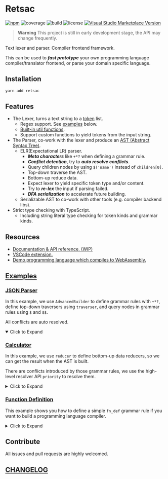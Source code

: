 # Retsac

[![npm](https://img.shields.io/npm/v/retsac?style=flat-square)](https://www.npmjs.com/package/retsac)
![coverage](https://img.shields.io/codecov/c/github/DiscreteTom/retsac?style=flat-square)
![build](https://img.shields.io/github/actions/workflow/status/DiscreteTom/retsac/publish.yml?style=flat-square)
![license](https://img.shields.io/github/license/DiscreteTom/retsac?style=flat-square)
[![Visual Studio Marketplace Version](https://img.shields.io/visual-studio-marketplace/v/DiscreteTom.vscode-retsac?label=VSCode%20extension&style=flat-square)](https://marketplace.visualstudio.com/items?itemName=DiscreteTom.vscode-retsac)

> **Warning**
> This project is still in early development stage, the API may change frequently.

Text lexer and parser. Compiler frontend framework.

This can be used to **_fast prototype_** your own programming language compiler/translator frontend, or parse your domain specific language.

## Installation

```bash
yarn add retsac
```

## Features

- The Lexer, turns a text string to a [token](https://github.com/DiscreteTom/retsac/blob/main/src/lexer/model.ts) list.
  - Regex support. See [examples](https://github.com/DiscreteTom/retsac#examples) below.
  - [Built-in util functions](https://github.com/DiscreteTom/retsac/blob/main/src/lexer/utils).
  - Support custom functions to yield tokens from the input string.
- The Parser, co-work with the lexer and produce an [AST (Abstract Syntax Tree)](https://github.com/DiscreteTom/retsac/blob/main/src/parser/ast.ts).
  - ELR(Expectational LR) parser.
    - **_Meta characters_** like `+*?` when defining a grammar rule.
    - **_Conflict detection_**, try to **_auto resolve conflicts_**.
    - Query children nodes by using `$('name')` instead of `children[0]`.
    - Top-down traverse the AST.
    - Bottom-up reduce data.
    - Expect lexer to yield specific token type and/or content.
    - Try to **_re-lex_** the input if parsing failed.
    - **_DFA serialization_** to accelerate future building.
  - Serializable AST to co-work with other tools (e.g. compiler backend libs).
- Strict type checking with TypeScript.
  - Including string literal type checking for token kinds and grammar kinds.

## Resources

- [Documentation & API reference. (WIP)](https://discretetom.github.io/retsac/)
- [VSCode extension.](https://github.com/DiscreteTom/vscode-retsac)
- [Demo programming language which compiles to WebAssembly.](https://github.com/DiscreteTom/dt0)

## [Examples](https://github.com/DiscreteTom/retsac/tree/main/examples)

### [JSON Parser](https://github.com/DiscreteTom/retsac/blob/main/examples/parser/json/json.ts)

In this example, we use `AdvancedBuilder` to define grammar rules with `+*?`, define top-down traversers using `traverser`, and query nodes in grammar rules using `$` and `$$`.

All conflicts are auto resolved.

<details open>
<summary>Click to Expand</summary>
<include path="./examples/parser/json/json.ts" from="6" to="54" />
</details>

### [Calculator](https://github.com/DiscreteTom/retsac/blob/main/examples/parser/calculator/calculator.ts)

In this example, we use `reducer` to define bottom-up data reducers, so we can get the result when the AST is built.

There are conflicts introduced by those grammar rules, we use the high-level resolver API `priority` to resolve them.

<details>
<summary>Click to Expand</summary>
<include path="./examples/parser/calculator/calculator.ts" from="8" to="39" />
</details>

### [Function Definition](https://github.com/DiscreteTom/retsac/blob/main/examples/parser/advanced-builder/advanced-builder.ts)

This example shows you how to define a simple `fn_def` grammar rule if you want to build a programming language compiler.

<details>
<summary>Click to Expand</summary>
<include path="./examples/parser/advanced-builder/advanced-builder.ts" from="8" to="34" />
</details>

## Contribute

All issues and pull requests are highly welcomed.

## [CHANGELOG](https://github.com/DiscreteTom/retsac/blob/main/CHANGELOG.md)
